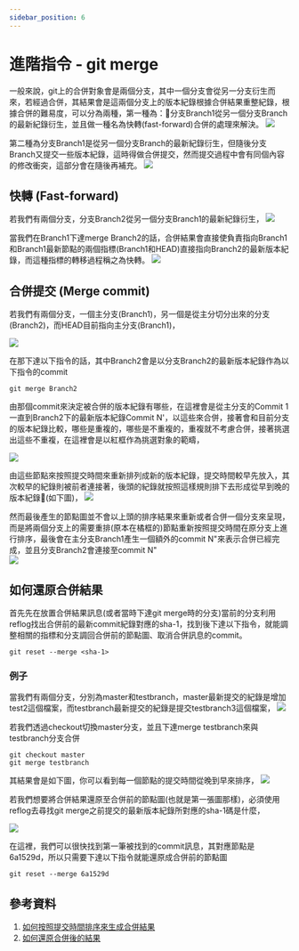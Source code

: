 ```yaml
---
sidebar_position: 6
---
```


# 進階指令 - git merge
一般來說，git上的合併對象會是兩個分支，其中一個分支會從另一分支衍生而來，若經過合併，其結果會是這兩個分支上的版本紀錄根據合併結果重整紀錄，根據合併的難易度，可以分為兩種，第一種為：分支Branch1從另一個分支Branch的最新紀錄衍生，並且做一種名為快轉(fast-forward)合併的處理來解決。
![](https://res.cloudinary.com/dqfxgtyoi/image/upload/v1633013783/blog/git/merge/mergeType2_lwmagq.png)

第二種為分支Branch1是從另一個分支Branch的最新紀錄衍生，但隨後分支Branch又提交一些版本紀錄，這時得做合併提交，然而提交過程中會有同個內容的修改衝突，這部分會在隨後再補充。
![](https://res.cloudinary.com/dqfxgtyoi/image/upload/v1633013783/blog/git/merge/mergeType1_lks8cy.png)

## 快轉 (Fast-forward)
若我們有兩個分支，分支Branch2從另一個分支Branch1的最新紀錄衍生，
![](https://res.cloudinary.com/dqfxgtyoi/image/upload/v1633015120/blog/git/merge/simpleMerge_hdy9sw.png)

當我們在Branch1下達merge Branch2的話，合併結果會直接使負責指向Branch1和Branch1最新節點的兩個指標(Branch1和HEAD)直接指向Branch2的最新版本紀錄，而這種指標的轉移過程稱之為快轉。
![](https://res.cloudinary.com/dqfxgtyoi/image/upload/v1633015120/blog/git/merge/simpleMergeResult_ja3cfv.png)


## 合併提交 (Merge commit)
若我們有兩個分支，一個主分支(Branch1)，另一個是從主分切分出來的分支(Branch2)，而HEAD目前指向主分支(Branch1)，

![](https://res.cloudinary.com/dqfxgtyoi/image/upload/v1633013862/blog/git/merge/mergeBefore_y77jhm.png)


在那下達以下指令的話，其中Branch2會是以分支Branch2的最新版本紀錄作為以下指令的commit
```
git merge Branch2
```

由那個commit來決定被合併的版本紀錄有哪些，在這裡會是從主分支的Commit 1一直到Branch2下的最新版本紀錄Commit N'，以這些來合併，接著會和目前分支的版本紀錄比較，哪些是重複的，哪些是不重複的，重複就不考慮合併，接著挑選出這些不重複，在這裡會是以紅框作為挑選對象的範疇，

![](https://res.cloudinary.com/dqfxgtyoi/image/upload/v1633013862/blog/git/merge/mergeSelection_guqfbc.png)


由這些節點來按照提交時間來重新排列成新的版本紀錄，提交時間較早先放入，其次較早的紀錄則被前者連接著，後頭的紀錄就按照這樣規則排下去形成從早到晚的版本紀錄(如下圖)，
![](https://res.cloudinary.com/dqfxgtyoi/image/upload/v1633010765/blog/git/merge/commitTimeline_zitpfe.png)


然而最後產生的節點圖並不會以上頭的排序結果來重新或者合併一個分支來呈現，而是將兩個分支上的需要重排(原本在橘框的)節點重新按照提交時間在原分支上進行排序，最後會在主分支Branch1產生一個額外的commit N"來表示合併已經完成，並且分支Branch2會連接至commit N"  
![](https://res.cloudinary.com/dqfxgtyoi/image/upload/v1633013861/blog/git/merge/mergeAfter_ogfylj.png)




## 如何還原合併結果
首先先在放置合併結果訊息(或者當時下達git merge時的分支)當前的分支利用reflog找出合併前的最新commit紀錄對應的sha-1，找到後下達以下指令，就能調整相關的指標和分支調回合併前的節點圖、取消合併訊息的commit。
```
git reset --merge <sha-1>
```



### 例子
當我們有兩個分支，分別為master和testbranch，master最新提交的紀錄是增加test2這個檔案，而testbranch最新提交的紀錄是提交testbranch3這個檔案，
![](https://res.cloudinary.com/dqfxgtyoi/image/upload/v1633016090/blog/git/merge/mergeExampleBefor_ombtig.png)

若我們透過checkout切換master分支，並且下達merge testbranch來與testbranch分支合併
```
git checkout master
git merge testbranch
```

其結果會是如下圖，你可以看到每一個節點的提交時間從晚到早來排序，
![](https://res.cloudinary.com/dqfxgtyoi/image/upload/v1633016090/blog/git/merge/mergeExampleAfter_legfy0.png)

若我們想要將合併結果還原至合併前的節點圖(也就是第一張圖那樣)，必須使用reflog去尋找git merge之前提交的最新版本紀錄所對應的sha-1碼是什麼，

![](https://res.cloudinary.com/dqfxgtyoi/image/upload/v1633016336/blog/git/merge/reflogExample_gqlqzk.png)

在這裡，我們可以很快找到第一筆被找到的commit訊息，其對應節點是6a1529d，所以只需要下達以下指令就能還原成合併前的節點圖

```
git reset --merge 6a1529d
```

## 參考資料
1. [如何按照提交時間排序來生成合併結果](https://zlargon.gitbooks.io/git-tutorial/content/branch/merge.html)
2. [如何還原合併後的結果](https://careerkarma.com/blog/git-undo-merge/)


